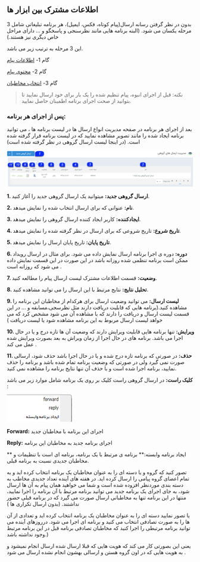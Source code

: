 ﻿## اطلاعات مشترک بین ابزار ها



بدون در نظر گرفتن رسانه ارسال(پیام کوتاه، فکس، ایمیل)، هر برنامه تبلیغاتی شامل 3 مرحله یکسان می شود. (البته برنامه هایی مانند نظرسنجی و پاسخگو و ... دارای مراحل خاص دیگری نیز هستند.)

این 3 مرحله به ترتیب زیر می باشد.


 گام 1- [اطلاعات پیام](https://github.com/1stco/PayamGostarDocs/blob/master/help2.5.4/Marketing/moshtarak-abzar/gam-yk/gam-yk.md)

گام 2-  [محتوی پیام](https://github.com/1stco/PayamGostarDocs/blob/master/help2.5.4/Marketing/moshtarak-abzar/gam-do/gam-do.md)

گام 3-  [انتخاب مخاطبان]( https://github.com/1stco/PayamGostarDocs/blob/master/help2.5.4/Marketing/email/Advertising-event-email/3-matn-roydad-email/3-matn-roydad-email.md)


> نکته: قبل از اجرای انبوه، پیام تنظیم شده را یک بار برای خود ارسال نمایید تا بتوانید از صحت اجرای برنامه اطمینان حاصل نمایید.


### پس از اجرای هر برنامه:

بعد از اجرای هر برنامه در صفحه مدیریت انواع ارسال ها در لیست برنامه ها ، می توانید برنامه ایجاد شده  را مانند تصویر مشاهده نمایید که در لیست برنامه قرار گرفته شده است. (در اینجا لیست ارسال گروهی در نظر گرفته شده است)

![](1.png)

**1. ارسال گروهی جدید:** میتوانید یک ارسال گروهی جدید را آغاز کنید.

**2. نام:** عنوانی که برای ارسال انتخاب شده را نمایش میدهد.

**3. ایجادکننده:** کاربر ایجاد کننده ارسال گروهی را نمایش میدهد.

**4. تاریخ شروع:** تاریخ شروعی که برای ارسال در نظر گرفته شده را نمایش میدهد.

**5. تاریخ پایان:** تاریخ پایان ارسال را نمایش میدهد.

**6.  دوره:**  دوره ی اجرا  برنامه ارسال نمایش داده می شود. برای مثال  در ارسال رویداد ممکن است برنامه تنظمی شده روزانه باشد  در این صورت در این قسمت نمایش داده می شود که روزانه است .

**7. وضعیت:** قسمت اطلاعات مشترک لیست ارسال پیام را مطالعه کنید.

**8. تحلیل نتایج:** نتایج مرتبط با این ارسال را می توانید مشاهده کنید.

**9. لیست ارسال:** می توانید  وضعیت ارسال برای هرکدام از مخاطبان  این برنامه را مشاهده کنید.(برنامه هایی که قابلیت دریافت دارند مثل نظرسجی،مسابقه و ... در این قسمت لیست ارسال و دریافت را دارند که با مشاهده آن می شود مشخص کرد که می خواهد لیست ارسال مربوط به این برنامه مشاهده شود یا لیست دریافت )

**10. ویرایش:** تنها برنامه هایی قابلیت ویرایش دارند که وضعیت آن ها تازه درج  و یا در حال اجرا می باشد.  برنامه های در حال اجرا از زمان ویراش به بعد بصورت ویرایش شده عمل می کند .

**11. حذف:** در صورتی که برنامه تازه درج شده  و یا در حال اجرا باشد حذف شود، ارسالی صورت نمی گیرد ولی در صورتی که وضعیت برنامه تمام شده باشد و برنامه را حذف نمایید، برنامه اجرا شده است و با حذف آن تنها نتایج برنامه را مشاهده نمی کنید.

**کلیک راست:**  در ارسال گروهی راست کلیک بر روی یک برنامه شامل موارد زیر می باشد :

![](2.png)

**Forward:** اجرای این برنامه با مخاطبان جدید

**Reply:** اجرای برنامه جدید به مخاطبان این برنامه

** ایجاد برنامه وابسته:** برنامه ی مرتبط با یک برنامه، برنامه ای است با تنظیمات و مخاطبان جدیدی نسبت به برنامه قبلی.

تصور کنید که گروه و یا دسته ای را به عنوان مخاطبان یک برنامه انتخاب کرده اید و به تمام اعضای گروه پیامی را ارسال کرده اید. در هفته های آینده تعداد جدیدی مخاطب به دسته بندی موردنظر افزوده شده است و شما می خواهید همان پیام به آن ها ارسال شود، به جای اجرای یک برنامه جدید می توانید برنامه مرتبط با آن برنامه را اجرا نمایید، منتها در این برنامه تنها به مخاطبانی ارسال صورت می گیرد که در برنامه قبلی حضور نداشتند. (بدون ارسال تکراری ها )

یا تصور نمایید دسته ای را به عنوان مخاطبان یک برنامه انتخاب کرده اید و تعدادی از آن ها را به صورت تصادفی انتخاب می کنید و برنامه ای اجرا می شود. درروزهای آینده می توانید برنامه مرتبطی را اجرا کنید که مخاطبان تصادفی برنامه قبل در این برنامه مرتبط وجود نداشته باشد.)

یعنی این بصورتی کار می کند که هویت هایی که قبلا ارسال شده  ارسال انجام نمیشود و به هویت هایی که در اون گروه هستن و ارسالی بهشون انجام نشده ارسال می شود .



